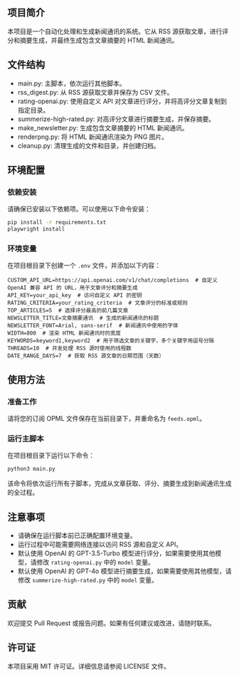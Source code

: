 ## 项目简介

本项目是一个自动化处理和生成新闻通讯的系统。它从 RSS 源获取文章，进行评分和摘要生成，并最终生成包含文章摘要的 HTML 新闻通讯。

## 文件结构

- main.py: 主脚本，依次运行其他脚本。
- rss_digest.py: 从 RSS 源获取文章并保存为 CSV 文件。
- rating-openai.py: 使用自定义 API 对文章进行评分，并将高评分文章复制到指定目录。
- summerize-high-rated.py: 对高评分文章进行摘要生成，并保存摘要。
- make_newsletter.py: 生成包含文章摘要的 HTML 新闻通讯。
- renderpng.py: 将 HTML 新闻通讯渲染为 PNG 图片。
- cleanup.py: 清理生成的文件和目录，并创建归档。

## 环境配置

### 依赖安装

请确保已安装以下依赖项。可以使用以下命令安装：

```bash
pip install -r requirements.txt
playwright install
```

### 环境变量

在项目根目录下创建一个 `.env` 文件，并添加以下内容：

```
CUSTOM_API_URL=https://api.openai.com/v1/chat/completions  # 自定义 OpenAI 兼容 API 的 URL，用于文章评分和摘要生成
API_KEY=your_api_key  # 访问自定义 API 的密钥
RATING_CRITERIA=your_rating_criteria  # 文章评分的标准或规则
TOP_ARTICLES=5  # 选择评分最高的前几篇文章
NEWSLETTER_TITLE=文章摘要通讯  # 生成的新闻通讯的标题
NEWSLETTER_FONT=Arial, sans-serif  # 新闻通讯中使用的字体
WIDTH=800  # 渲染 HTML 新闻通讯时的宽度
KEYWORDS=keyword1,keyword2  # 用于筛选文章的关键字，多个关键字用逗号分隔
THREADS=10  # 并发处理 RSS 源时使用的线程数
DATE_RANGE_DAYS=7  # 获取 RSS 源文章的日期范围（天数）
```

## 使用方法

### 准备工作

请将您的订阅 OPML 文件保存在当前目录下，并重命名为 `feeds.opml`。

### 运行主脚本

在项目根目录下运行以下命令：

```bash
python3 main.py
```

该命令将依次运行所有子脚本，完成从文章获取、评分、摘要生成到新闻通讯生成的全过程。

## 注意事项

- 请确保在运行脚本前已正确配置环境变量。
- 运行过程中可能需要网络连接以访问 RSS 源和自定义 API。
- 默认使用 OpenAI 的 GPT-3.5-Turbo 模型进行评分，如果需要使用其他模型，请修改 `rating-openai.py` 中的 `model` 变量。
- 默认使用 OpenAI 的 GPT-4o 模型进行摘要生成，如果需要使用其他模型，请修改 `summerize-high-rated.py` 中的 `model` 变量。

## 贡献

欢迎提交 Pull Request 或报告问题。如果有任何建议或改进，请随时联系。

## 许可证

本项目采用 MIT 许可证。详细信息请参阅 LICENSE 文件。